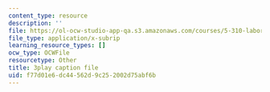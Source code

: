 ```yaml
---
content_type: resource
description: ''
file: https://ol-ocw-studio-app-qa.s3.amazonaws.com/courses/5-310-laboratory-chemistry-fall-2019/f77d01e6dc44562d9c252002d75abf6b_LNCLrmAvSlU.vtt
file_type: application/x-subrip
learning_resource_types: []
ocw_type: OCWFile
resourcetype: Other
title: 3play caption file
uid: f77d01e6-dc44-562d-9c25-2002d75abf6b
---
```

